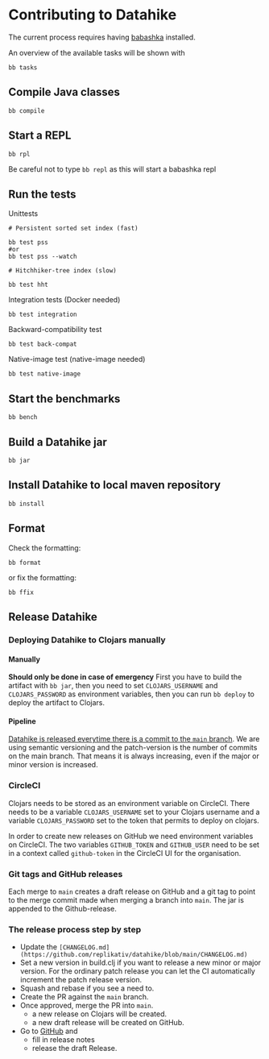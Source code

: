 # Contributing to Datahike

The current process requires having [babashka](https://github.com/babashka/babashka) installed.

An overview of the available tasks will be shown with

```
bb tasks
```


## Compile Java classes
```
bb compile
```

## Start a REPL

```
bb rpl
```

Be careful not to type `bb repl` as this will start a babashka repl

## Run the tests

Unittests

```
# Persistent sorted set index (fast)

bb test pss
#or 
bb test pss --watch

# Hitchhiker-tree index (slow)

bb test hht
```

Integration tests (Docker needed)

```
bb test integration
```

Backward-compatibility test

```
bb test back-compat
```

Native-image test (native-image needed)

```
bb test native-image
```

## Start the benchmarks
```
bb bench
```

## Build a Datahike jar
```
bb jar
```

## Install Datahike to local maven repository
```
bb install
```

## Format
Check the formatting:
```
bb format
```
or fix the formatting:
```
bb ffix
```

## Release Datahike
### Deploying Datahike to Clojars manually
#### Manually
**Should only be done in case of emergency**
First you have to build the artifact with `bb jar`, then you need to
set `CLOJARS_USERNAME` and `CLOJARS_PASSWORD` as environment variables, then
you can run `bb deploy` to deploy the artifact to Clojars.

#### Pipeline
[Datahike is released everytime there is a commit to the `main` branch](https://github.com/replikativ/datahike/blob/development/doc/adl/adr-004-github-flow.md).
We are using semantic versioning and the patch-version is the number of commits on
the main branch. That means it is always increasing, even if the major or minor
version is increased.

### CircleCI
Clojars needs to be stored as an environment variable on CircleCI. There needs to be a
variable `CLOJARS_USERNAME` set to your Clojars username and a variable `CLOJARS_PASSWORD` set
to the token that permits to deploy on clojars.

In order to create new releases on GitHub we need environment variables on CircleCI. The
two variables `GITHUB_TOKEN` and `GITHUB_USER` need to be set in a context called
`github-token` in the CircleCI UI for the organisation.

### Git tags and GitHub releases
Each merge to `main` creates a draft release on GitHub and a git tag to point to the merge commit
made when merging a branch into `main`. The jar is appended to the Github-release.

### The release process step by step
- Update the `[CHANGELOG.md](https://github.com/replikativ/datahike/blob/main/CHANGELOG.md)`
- Set a  new version in build.clj if you want to release a new minor or major version.
  For the ordinary patch release you can let the CI automatically increment the patch
  release version.
- Squash and rebase if you see a need to.
- Create the PR against the `main` branch.
- Once approved, merge the PR into `main`.
  + a new release on Clojars will be created.
  + a new draft release will be created on GitHub.
- Go to [GitHub](https://github.com/replikativ/datahike/releases) and
  + fill in release notes
  + release the draft Release.
